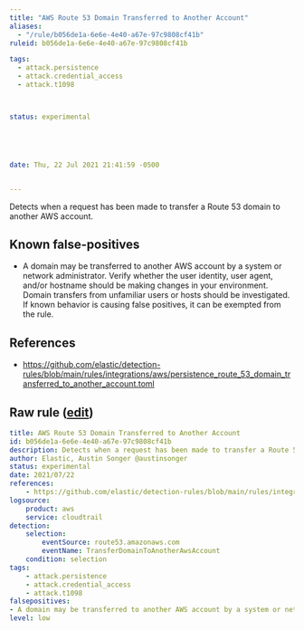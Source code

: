 ```yaml
---
title: "AWS Route 53 Domain Transferred to Another Account"
aliases:
  - "/rule/b056de1a-6e6e-4e40-a67e-97c9808cf41b"
ruleid: b056de1a-6e6e-4e40-a67e-97c9808cf41b

tags:
  - attack.persistence
  - attack.credential_access
  - attack.t1098



status: experimental





date: Thu, 22 Jul 2021 21:41:59 -0500


---
```


Detects when a request has been made to transfer a Route 53 domain to another AWS account.

<!--more-->


## Known false-positives

* A domain may be transferred to another AWS account by a system or network administrator. Verify whether the user identity, user agent, and/or hostname should be making changes in your environment. Domain transfers from unfamiliar users or hosts should be investigated. If known behavior is causing false positives, it can be exempted from the rule.



## References

* https://github.com/elastic/detection-rules/blob/main/rules/integrations/aws/persistence_route_53_domain_transferred_to_another_account.toml


## Raw rule ([edit](https://github.com/SigmaHQ/sigma/edit/master/rules/cloud/aws/aws_route_53_domain_transferred_to_another_account.yml))
```yaml
title: AWS Route 53 Domain Transferred to Another Account
id: b056de1a-6e6e-4e40-a67e-97c9808cf41b
description: Detects when a request has been made to transfer a Route 53 domain to another AWS account.
author: Elastic, Austin Songer @austinsonger
status: experimental
date: 2021/07/22
references:
    - https://github.com/elastic/detection-rules/blob/main/rules/integrations/aws/persistence_route_53_domain_transferred_to_another_account.toml
logsource:
    product: aws
    service: cloudtrail
detection:
    selection:
        eventSource: route53.amazonaws.com
        eventName: TransferDomainToAnotherAwsAccount
    condition: selection
tags:
    - attack.persistence
    - attack.credential_access
    - attack.t1098
falsepositives:
- A domain may be transferred to another AWS account by a system or network administrator. Verify whether the user identity, user agent, and/or hostname should be making changes in your environment. Domain transfers from unfamiliar users or hosts should be investigated. If known behavior is causing false positives, it can be exempted from the rule.
level: low

```
